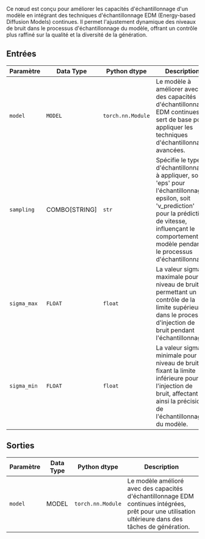 
Ce nœud est conçu pour améliorer les capacités d'échantillonnage d'un modèle en intégrant des techniques d'échantillonnage EDM (Energy-based Diffusion Models) continues. Il permet l'ajustement dynamique des niveaux de bruit dans le processus d'échantillonnage du modèle, offrant un contrôle plus raffiné sur la qualité et la diversité de la génération.

## Entrées

| Paramètre   | Data Type | Python dtype        | Description |
|-------------|--------------|----------------------|-------------|
| `model`     | `MODEL`     | `torch.nn.Module`   | Le modèle à améliorer avec des capacités d'échantillonnage EDM continues. Il sert de base pour appliquer les techniques d'échantillonnage avancées. |
| `sampling`  | COMBO[STRING] | `str`             | Spécifie le type d'échantillonnage à appliquer, soit 'eps' pour l'échantillonnage epsilon, soit 'v_prediction' pour la prédiction de vitesse, influençant le comportement du modèle pendant le processus d'échantillonnage. |
| `sigma_max` | `FLOAT`     | `float`             | La valeur sigma maximale pour le niveau de bruit, permettant un contrôle de la limite supérieure dans le processus d'injection de bruit pendant l'échantillonnage. |
| `sigma_min` | `FLOAT`     | `float`             | La valeur sigma minimale pour le niveau de bruit, fixant la limite inférieure pour l'injection de bruit, affectant ainsi la précision de l'échantillonnage du modèle. |

## Sorties

| Paramètre | Data Type | Python dtype        | Description |
|-----------|-------------|----------------------|-------------|
| `model`   | MODEL     | `torch.nn.Module`   | Le modèle amélioré avec des capacités d'échantillonnage EDM continues intégrées, prêt pour une utilisation ultérieure dans des tâches de génération. |

